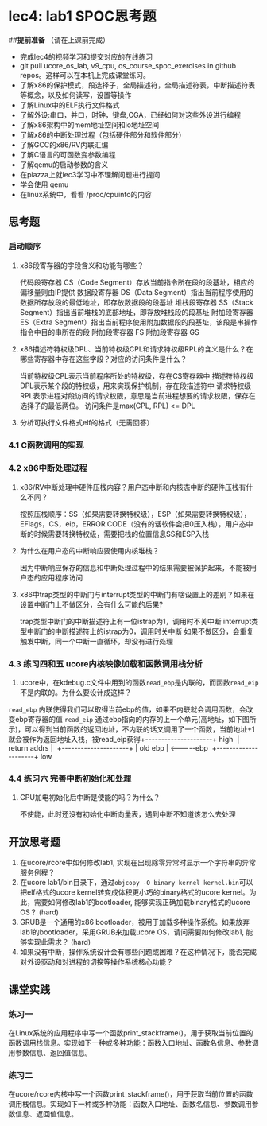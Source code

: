 # lec4: lab1 SPOC思考题

##**提前准备**
（请在上课前完成）

 - 完成lec4的视频学习和提交对应的在线练习
 - git pull ucore_os_lab, v9_cpu, os_course_spoc_exercises in github repos。这样可以在本机上完成课堂练习。
 - 了解x86的保护模式，段选择子，全局描述符，全局描述符表，中断描述符表等概念，以及如何读写，设置等操作
 - 了解Linux中的ELF执行文件格式
 - 了解外设:串口，并口，时钟，键盘,CGA，已经如何对这些外设进行编程
 - 了解x86架构中的mem地址空间和io地址空间
 - 了解x86的中断处理过程（包括硬件部分和软件部分）
 - 了解GCC的x86/RV内联汇编
 - 了解C语言的可函数变参数编程
 - 了解qemu的启动参数的含义
 - 在piazza上就lec3学习中不理解问题进行提问
 - 学会使用 qemu
 - 在linux系统中，看看 /proc/cpuinfo的内容

## 思考题

### 启动顺序

1. x86段寄存器的字段含义和功能有哪些？

   代码段寄存器 CS（Code Segment）存放当前指令所在段的段基址，相应的偏移量则由IP提供 数据段寄存器 DS（Data Segment）指出当前程序使用的数据所存放段的最低地址，即存放数据段的段基址 堆栈段寄存器 SS（Stack Segment）指出当前堆栈的底部地址，即存放堆栈段的段基址 附加段寄存器 ES（Extra Segment）指出当前程序使用附加数据段的段基址，该段是串操作指令中目的串所在的段 附加段寄存器 FS 附加段寄存器 GS

2. x86描述符特权级DPL、当前特权级CPL和请求特权级RPL的含义是什么？在哪些寄存器中存在这些字段？对应的访问条件是什么？

   当前特权级CPL表示当前程序所处的特权级，存在CS寄存器中 描述符特权级DPL表示某个段的特权级，用来实现保护机制，存在段描述符中 请求特权级RPL表示进程对段访问的请求权限，意思是当前进程想要的请求权限，保存在选择子的最低两位。 访问条件是max(CPL, RPL) <= DPL

3. 分析可执行文件格式elf的格式（无需回答）

### 4.1 C函数调用的实现

### 4.2 x86中断处理过程

1. x86/RV中断处理中硬件压栈内容？用户态中断和内核态中断的硬件压栈有什么不同？	

   按照压栈顺序：SS（如果需要转换特权级），ESP（如果需要转换特权级），EFlags，CS，eip，ERROR CODE（没有的话软件会把0压入栈），用户态中断的时候需要转换特权级，需要把栈的位置信息SS和ESP入栈

2. 为什么在用户态的中断响应要使用内核堆栈？

    因为中断响应保存的信息和中断处理过程中的结果需要被保护起来，不能被用户态的应用程序访问

3. x86中trap类型的中断门与interrupt类型的中断门有啥设置上的差别？如果在设置中断门上不做区分，会有什么可能的后果?

   trap类型中断门的中断描述符上有一位istrap为1，调用时不关中断 interrupt类型中断门的中断描述符上的istrap为0，调用时关中断 如果不做区分，会重复触发中断，同一个中断一直循环，却没有进行处理

### 4.3 练习四和五 ucore内核映像加载和函数调用栈分析

1. ucore中，在kdebug.c文件中用到的函数`read_ebp`是内联的，而函数`read_eip`不是内联的。为什么要设计成这样？

`read_ebp` 内联使得我们可以取得当前ebp的值，如果不内联就会调用函数，会改变ebp寄存器的值
`read_eip` 通过ebp指向的内存的上一个单元(高地址，如下图所示)，可以得到当前函数的返回地址，不内联的话又调用了一个函数，当前地址+1就会被作为返回地址入栈，被read_eip获得
​     +---------------------+    high
​     | return addrs   |
​     +---------------------+
​     |  old ebp           |    <-----ebp
​     +---------------------+    low

### 4.4 练习六 完善中断初始化和处理

1. CPU加电初始化后中断是使能的吗？为什么？

   不使能，此时还没有初始化中断向量表，遇到中断不知道该怎么去处理

## 开放思考题

1. 在ucore/rcore中如何修改lab1, 实现在出现除零异常时显示一个字符串的异常服务例程？
2. 在ucore lab1/bin目录下，通过`objcopy -O binary kernel kernel.bin`可以把elf格式的ucore kernel转变成体积更小巧的binary格式的ucore kernel。为此，需要如何修改lab1的bootloader, 能够实现正确加载binary格式的ucore OS？ (hard)
3. GRUB是一个通用的x86 bootloader，被用于加载多种操作系统。如果放弃lab1的bootloader，采用GRUB来加载ucore OS，请问需要如何修改lab1, 能够实现此需求？ (hard)
4. 如果没有中断，操作系统设计会有哪些问题或困难？在这种情况下，能否完成对外设驱动和对进程的切换等操作系统核心功能？

## 课堂实践
### 练习一
在Linux系统的应用程序中写一个函数print_stackframe()，用于获取当前位置的函数调用栈信息。实现如下一种或多种功能：函数入口地址、函数名信息、参数调用参数信息、返回值信息。

### 练习二
在ucore/rcore内核中写一个函数print_stackframe()，用于获取当前位置的函数调用栈信息。实现如下一种或多种功能：函数入口地址、函数名信息、参数调用参数信息、返回值信息。

